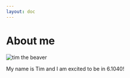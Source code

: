 ```yaml
---
layout: doc
---
```


# About me

![tim the beaver](https://web.mit.edu/graphicidentity/images/examples/tim-the-beaver-4.png)

My name is Tim and I am excited to be in 6.1040!